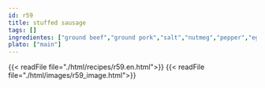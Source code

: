 ```yaml
---
id: r59
title: stuffed sausage
tags: []
ingredientes: ["ground beef","ground pork","salt","nutmeg","pepper","egg","cognac","cracker meal","ham"]
plato: ["main"]
---
```


{{< readFile file="./html/recipes/r59.en.html">}}
{{< readFile file="./html/images/r59_image.html">}}